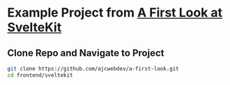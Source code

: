 # Example Project from [A First Look at SvelteKit](https://ajcwebdev.com/2020/11/06/a-first-look-at-sveltekit/)

## Clone Repo and Navigate to Project

```bash
git clone https://github.com/ajcwebdev/a-first-look.git
cd frontend/sveltekit
```